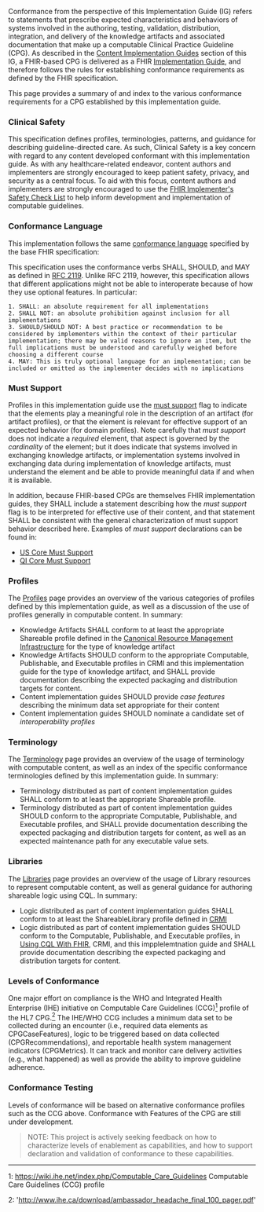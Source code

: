 Conformance from the perspective of this Implementation Guide (IG) refers to statements that prescribe expected characteristics and behaviors of systems involved in the authoring, testing, validation, distribution, integration, and delivery of the knowledge artifacts and associated documentation that make up a computable Clinical Practice Guideline (CPG). As described in the [Content Implementation Guides](methodology.html#content-igs) section of this IG, a FHIR-based CPG is delivered as a FHIR [Implementation Guide](http://hl7.org/fhir/implementationguide.html), and therefore follows the rules for establishing conformance requirements as defined by the FHIR specification.

This page provides a summary of and index to the various conformance requirements for a CPG established by this implementation guide.

### Clinical Safety

This specification defines profiles, terminologies, patterns, and guidance for describing guideline-directed care. As such, Clinical Safety is a key concern with regard to any content developed conformant with this implementation guide. As with any healthcare-related endeavor, content authors and implementers are strongly encouraged to keep patient safety, privacy, and security as a central focus. To aid with this focus, content authors and implementers are strongly encouraged to use the [FHIR Implementer's Safety Check List](https://www.hl7.org/fhir/safety.html) to help inform development and implementation of computable guidelines.

### Conformance Language

This implementation follows the same [conformance language](http://hl7.org/fhir/conformance-rules.html#conflang) specified by the base FHIR specification:

This specification uses the conformance verbs SHALL, SHOULD, and MAY as defined in [RFC 2119](https://tools.ietf.org/html/rfc2119). Unlike RFC 2119, however, this specification allows that different applications might not be able to interoperate because of how they use optional features. In particular:

    1. SHALL: an absolute requirement for all implementations
    2. SHALL NOT: an absolute prohibition against inclusion for all implementations
    3. SHOULD/SHOULD NOT: A best practice or recommendation to be considered by implementers within the context of their particular implementation; there may be valid reasons to ignore an item, but the full implications must be understood and carefully weighed before choosing a different course
    4. MAY: This is truly optional language for an implementation; can be included or omitted as the implementer decides with no implications

### Must Support

Profiles in this implementation guide use the [must support](http://hl7.org/fhir/conformance-rules.html#mustSupport) flag to indicate that the elements play a meaningful role in the description of an artifact (for artifact profiles), or that the element is relevant for effective support of an expected behavior (for domain profiles). Note carefully that _must support_ does not indicate a _required_ element, that aspect is governed by the _cardinality_ of the element; but it does indicate that systems involved in exchanging knowledge artifacts, or implementation systems involved in exchanging data during implementation of knowledge artifacts, must understand the element and be able to provide meaningful data if and when it is available.

In addition, because FHIR-based CPGs are themselves FHIR implementation guides, they SHALL include a statement describing how the _must support_ flag is to be interpreted for effective use of their content, and that statement SHALL be consistent with the general characterization of must support behavior described here. Examples of _must support_ declarations can be found in:

* [US Core Must Support](http://hl7.org/fhir/us/core/general-guidance.html#must-support)
* [QI Core Must Support](http://hl7.org/fhir/us/qicore/#111-mustsupport-flag)

### Profiles

The [Profiles](profiles.html) page provides an overview of the various categories of profiles defined by this implementation guide, as well as a discussion of the use of profiles generally in computable content. In summary:

* Knowledge Artifacts SHALL conform to at least the appropriate Shareable profile defined in the [Canonical Resource Management Infrastructure](http://hl7.org/fhir/uv/crmi) for the type of knowledge artifact
* Knowledge Artifacts SHOULD conform to the appropriate Computable, Publishable, and Executable profiles in CRMI and this implementation guide for the type of knowledge artifact, and SHALL provide documentation describing the expected packaging and distribution targets for content.
* Content implementation guides SHOULD provide _case features_ describing the minimum data set appropriate for their content
* Content implementation guides SHOULD nominate a candidate set of _interoperability profiles_

### Terminology

The [Terminology](terminology.html) page provides an overview of the usage of terminology with computable content, as well as an index of the specific conformance terminologies defined by this implementation guide. In summary:

* Terminology distributed as part of content implementation guides SHALL conform to at least the appropriate Shareable profile.
* Terminology distributed as part of content implementation guides SHOULD conform to the appropriate Computable, Publishable, and Executable profiles, and SHALL provide documentation describing the expected packaging and distribution targets for content, as well as an expected maintenance path for any executable value sets.

### Libraries

The [Libraries](libraries.html) page provides an overview of the usage of Library resources to represent computable content, as well as general guidance for authoring shareable logic using CQL. In summary:

* Logic distributed as part of content implementation guides SHALL conform to at least the ShareableLibrary profile defined in [CRMI](https://build.fhir.org/ig/HL7/crmi-ig)
* Logic distributed as part of content implementation guides SHOULD conform to the Computable, Publishable, and Executable profiles, in [Using CQL With FHIR](https://build.fhir.org/ig/HL7/cql-ig), CRMI, and this impplelemtnation guide and SHALL provide documentation describing the expected packaging and distribution targets for content.

### Levels of Conformance

One major effort on compliance is the WHO and Integrated Health Enterprise (IHE) initiative on Computable Care Guidelines (CCG)[<sup>1</sup>](#1) profile of the HL7 CPG.[<sup>2</sup>](#2) The IHE/WHO CCG includes a minimum data set to be collected during an encounter (i.e., required data elements as CPGCaseFeatures), logic to be triggered based on data collected (CPGRecommendations), and reportable health system management indicators (CPGMetrics).  It can track and monitor care delivery activities (e.g., what happened) as well as provide the ability to improve guideline adherence.

### Conformance Testing

Levels of conformance will be based on alternative conformance profiles such as the CCG above.  Conformance with Features of the CPG are still under development.

> NOTE: This project is actively seeking feedback on how to characterize levels of enablement as capabilities, and how to support declaration and validation of conformance to these capabilities.

---

<a id="1">1</a>: https://wiki.ihe.net/index.php/Computable_Care_Guidelines Computable Care Guidelines (CCG) profile

<a id="2">2</a>: 'http://www.ihe.ca/download/ambassador_headache_final_100_pager.pdf'
